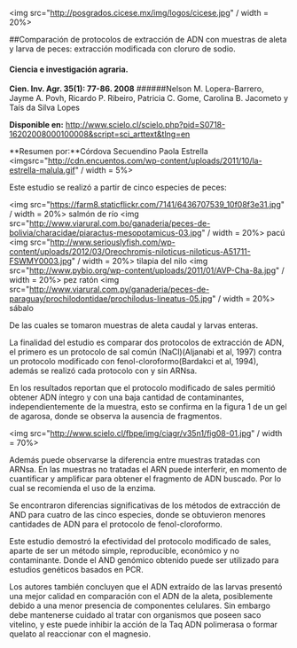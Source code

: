 <img src="http://posgrados.cicese.mx/img/logos/cicese.jpg" / width = 20%>

##Comparación de protocolos de extracción de ADN con muestras de aleta y larva de peces: extracción modificada con cloruro de sodio.

#### Ciencia e investigación agraria.
**Cien. Inv. Agr. 35(1): 77-86. 2008**
######Nelson M. Lopera-Barrero, Jayme A. Povh, Ricardo P. Ribeiro, Patricia C. Gome, Carolina B. Jacometo y Taís da Silva Lopes

**Disponible en:** http://www.scielo.cl/scielo.php?pid=S0718-16202008000100008&script=sci_arttext&tlng=en


**Resumen por:**Córdova Secuendino Paola Estrella <imgsrc="http://cdn.encuentos.com/wp-content/uploads/2011/10/la-estrella-malula.gif" / width = 5%>

Este estudio se realizó a partir de cinco especies de peces:

<img src="https://farm8.staticflickr.com/7141/6436707539_10f08f3e31.jpg" / width = 20%>
salmón de río
<img src="http://www.viarural.com.bo/ganaderia/peces-de-bolivia/characidae/piaractus-mesopotamicus-03.jpg" / width = 20%>
pacú
<img src="http://www.seriouslyfish.com/wp-content/uploads/2012/03/Oreochromis-niloticus-niloticus-A51711-FSWMY0003.jpg" / width = 20%>
tilapia del nilo
<img src="http://www.pybio.org/wp-content/uploads/2011/01/AVP-Cha-8a.jpg" / width = 20%>
pez ratón
<img src="http://www.viarural.com.py/ganaderia/peces-de-paraguay/prochilodontidae/prochilodus-lineatus-05.jpg" / width = 20%>
sábalo

De las cuales se tomaron muestras de aleta caudal y larvas enteras.

La finalidad del estudio es comparar dos protocolos de extracción de ADN, el primero es un protocolo de sal común (NaCl)(Aljanabi et al, 1997) contra un protocolo modificado con fenol-cloroformo(Bardakci et al, 1994), además se realizó cada protocolo con y sin ARNsa.

En los resultados reportan que el protocolo modificado de sales permitió obtener ADN íntegro y con una baja cantidad de contaminantes, independientemente de la muestra, esto se confirma en  la figura 1 de un gel de agarosa, donde se observa la ausencia de fragmentos. 

<img src="http://www.scielo.cl/fbpe/img/ciagr/v35n1/fig08-01.jpg" / width = 70%>



Además puede observarse la diferencia entre muestras tratadas con ARNsa. En las muestras no tratadas el ARN puede interferir,
en momento de cuantificar y amplificar para obtener el fragmento de ADN buscado. Por lo cual se recomienda el uso
de la enzima. 

Se encontraron diferencias significativas de los métodos de extracción de AND para cuatro de las cinco especies, 
donde se obtuvieron menores cantidades de ADN para el protocolo de fenol-cloroformo.

Este estudio demostró la efectividad del protocolo modificado de sales, aparte de ser un método simple, reproducible, 
económico y no contaminante. Donde el AND genómico obtenido puede ser utilizado para estudios genéticos basados en PCR.

Los autores también concluyen que el ADN extraído de las larvas presentó una mejor calidad en comparación con el ADN de la aleta, posiblemente debido a una menor presencia de componentes celulares. Sin embargo debe mantenerse cuidado al tratar con organismos que poseen saco vitelino, y este puede inhibir la acción de la Taq ADN polimerasa  o formar quelato al reaccionar con el magnesio.


